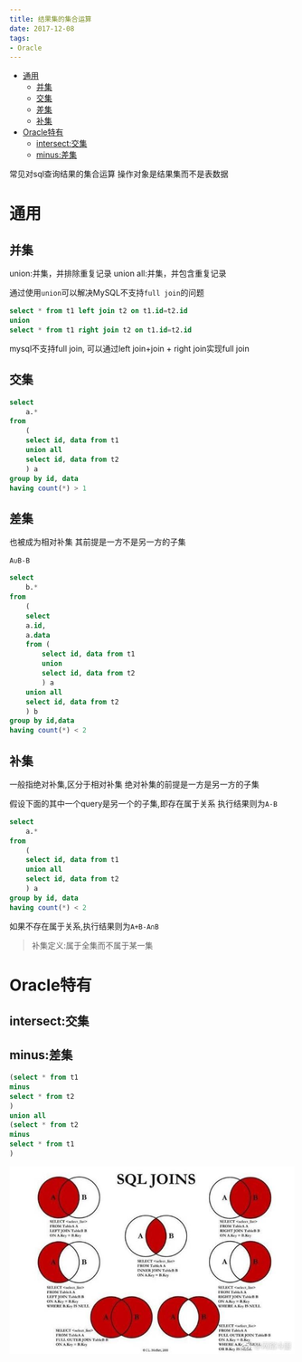 ```yaml
---
title: 结果集的集合运算
date: 2017-12-08
tags:
- Oracle
---
```


<!-- TOC -->

- [通用](#通用)
    - [并集](#并集)
    - [交集](#交集)
    - [差集](#差集)
    - [补集](#补集)
- [Oracle特有](#oracle特有)
    - [intersect:交集](#intersect交集)
    - [minus:差集](#minus差集)

<!-- /TOC -->


常见对sql查询结果的集合运算
操作对象是结果集而不是表数据

# 通用

## 并集

union:并集，并排除重复记录
union all:并集，并包含重复记录

通过使用`union`可以解决MySQL不支持`full join`的问题

```sql
select * from t1 left join t2 on t1.id=t2.id
union
select * from t1 right join t2 on t1.id=t2.id
```

mysql不支持full join,
可以通过left join+join + right join实现full join

## 交集

```sql
select
    a.*
from
    (
    select id, data from t1
    union all
    select id, data from t2
    ) a
group by id, data
having count(*) > 1
```

## 差集

也被成为相对补集
其前提是一方不是另一方的子集

`A∪B-B`

```sql
select
    b.*
from
    (
    select
    a.id,
    a.data
    from (
        select id, data from t1
        union
        select id, data from t2
        ) a
    union all
    select id, data from t2
    ) b
group by id,data
having count(*) < 2
```

## 补集

一般指绝对补集,区分于相对补集
绝对补集的前提是一方是另一方的子集

假设下面的其中一个query是另一个的子集,即存在属于关系
执行结果则为`A-B`

```sql
select
    a.*
from
    (
    select id, data from t1
    union all
    select id, data from t2
    ) a
group by id, data
having count(*) < 2
```

如果不存在属于关系,执行结果则为`A+B-A∩B`

> 补集定义:属于全集而不属于某一集


# Oracle特有


## intersect:交集

## minus:差集

```sql
(select * from t1
minus
select * from t2
)
union all
(select * from t2
minus
select * from t1
)
```

![SQLjoin](./img/sqljoin.jpeg)